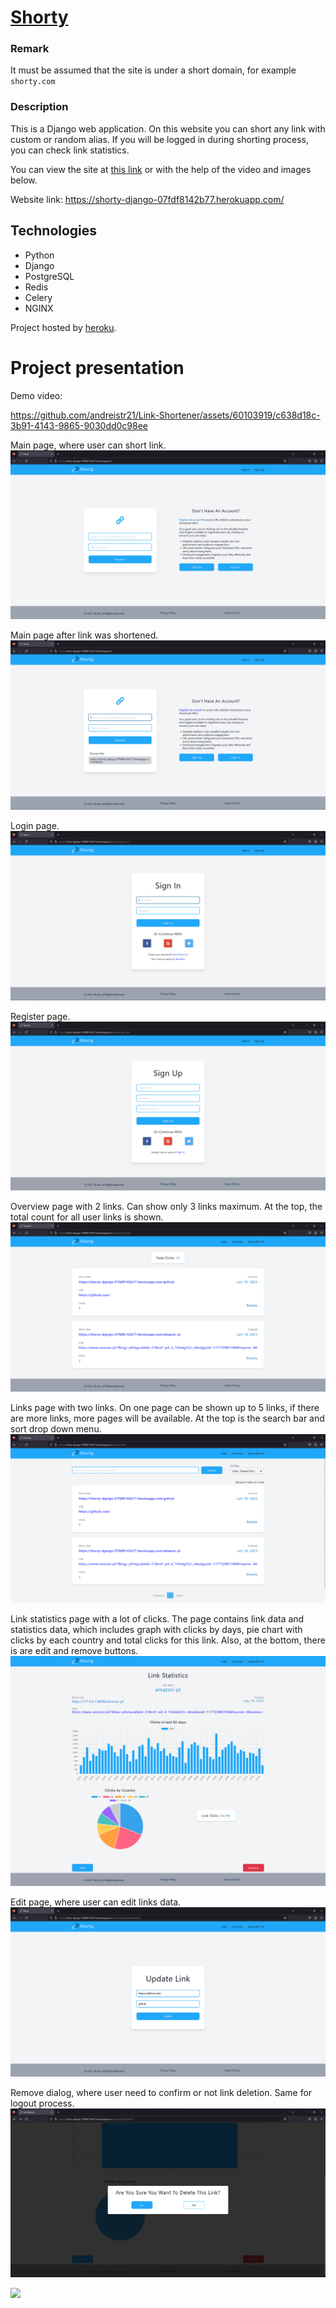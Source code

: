 # [Shorty](https://shorty-django-07fdf8142b77.herokuapp.com/)

### Remark
It must be assumed that the site is under a short domain, for example `shorty.com`

### Description
This is a Django web application. On this website you can short any link with custom or random alias. If you will be logged in during shorting process, you can check link statistics.

You can view the site at [this link](https://shorty-django-07fdf8142b77.herokuapp.com/) or with the help of the video and images below.

Website link: https://shorty-django-07fdf8142b77.herokuapp.com/

## Technologies

- Python
- Django
- PostgreSQL
- Redis
- Celery
- NGINX

Project hosted by [heroku](https://www.heroku.com/home).

# Project presentation
Demo video:

https://github.com/andreistr21/Link-Shortener/assets/60103919/c638d18c-3b91-4143-9865-9030dd0c98ee

Main page, where user can short link.
![](readme_files/main_not_authorized.png)

Main page after link was shortened.
![](readme_files/shortend_link.png)

Login page.
![](readme_files/login.png)

Register page.
![](readme_files/register.png)

Overview page with 2 links. Can show only 3 links maximum. At the top, the total count for all user links is shown.
![](readme_files/overview.png)

Links page with two links. On one page can be shown up to 5 links, if there are more links, more pages will be available. At the top is the search bar and sort drop down menu.
![](readme_files/links.png)

Link statistics page with a lot of clicks. The page contains link data and statistics data, which includes graph with clicks by days, pie chart with clicks by each country and total clicks for this link. Also, at the bottom, there is are edit and remove buttons.
![](readme_files/link_statistics.png)

Edit page, where user can edit links data.
![](readme_files/edit.png)

Remove dialog, where user need to confirm or not link deletion. Same for logout process.
![](readme_files/remove_dialog.png)



![](readme_files)
